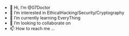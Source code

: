 - 👋 Hi, I’m @07Doctor
- 👀 I’m interested in EthicalHacking/Security/Cryptography
- 🌱 I’m currently learning EveryThing
- 💞️ I’m looking to collaborate on 
- 📫 How to reach me ...

<!---
07Doctor/07Doctor is a ✨ special ✨ repository because its `README.md` (this file) appears on your GitHub profile.
You can click the Preview link to take a look at your changes.
--->
